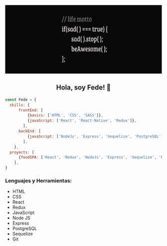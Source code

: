 <img src="./images/life-motto.png" alt="life motto" width="100%" height="220px"/>

<h2 align="center"> Hola, soy Fede! 👋 </h2>

```js
const Fede = {
  skills: {
      frontEnd: [
          {basics: ['HTML', 'CSS', 'SASS']},
          {javaScript: ['React', 'React-Native', 'Redux']},
        ],
      backEnd: [
          {javaScript: ['NodeJs', 'Express', 'Sequelize', 'PostgreSQL']},
        ],
    },
  proyects: [
      {foodSPA: ['React', 'Redux', 'NodeJs', 'Express', 'Sequelize', 'PostgreSQL']},
    ],
}
```
<div>
  <h3> Lenguajes y Herramientas: </h3>
  <ul>
    <li> HTML </li>
    <li> CSS </li>
    <li> React </li>
    <li> Redux </li>
    <li> JavaScript </li>
    <li> Node JS </li>
    <li> Express </li>
    <li> PostgreSQL </li>
    <li> Sequelize </li>
    <li> Git </li>
  </ul>
</div>